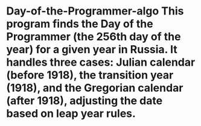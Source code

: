 # Day-of-the-Programmer-algo This program finds the Day of the Programmer (the 256th day of the year) for a given year in Russia. It handles three cases: Julian calendar (before 1918), the transition year (1918), and the Gregorian calendar (after 1918), adjusting the date based on leap year rules.
